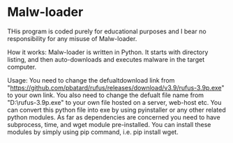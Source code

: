 # Malw-loader
THis program is coded purely for educational purposes and I bear no responsibility for any misuse of Malw-loader. 

How it works:
Malw-loader is written in Python. It starts with directory listing, and then auto-downloads and executes malware in the target computer.

Usage:
You need to change the defualtdownload link from "https://github.com/pbatard/rufus/releases/download/v3.9/rufus-3.9p.exe" to your own link.
You also need to change the defualt file name from "D:\\rufus-3.9p.exe" to your own file hosted on a server, web-host etc.
You can convert this python file into exe by using pyinstaller or any other related python modules.
As far as dependencies are concerned you need to have subprocess, time, and wget module pre-installed.
You can install these modules by simply using pip command, i.e. pip install wget.
